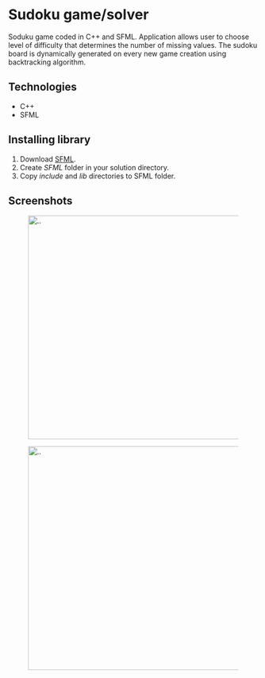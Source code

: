 
# Sudoku game/solver

Soduku game coded in C++ and SFML. Application allows user to choose level of difficulty that determines the number of missing values. The sudoku board is dynamically generated on every new game creation using backtracking algorithm.

## Technologies

* C++ 
* SFML

## Installing library

1. Download [SFML](https://www.sfml-dev.org/tutorials/2.5/start-vc.php).
2. Create <em>SFML</em> folder in your solution directory.
3. Copy <em>include</em> and <em>lib</em> directories to SFML folder.

## Screenshots

<figure>
<img src="https://user-images.githubusercontent.com/41871003/232858837-399ea178-5f34-4428-a53c-5e532f900bbd.png" alt=".." width=450 height 450/>
</figure>

<figure>
<img src="https://user-images.githubusercontent.com/41871003/232859115-26e35d84-49f3-448f-80f1-4f0f22bf8793.png" alt=".." width=450 height 450/>
</figure>
